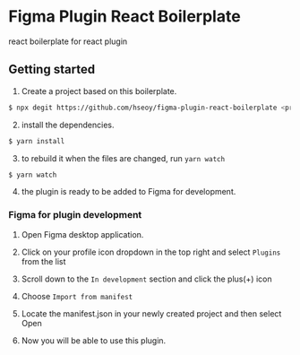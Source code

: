 # Figma Plugin React Boilerplate

react boilerplate for react plugin

## Getting started

1. Create a project based on this boilerplate.

```bash
$ npx degit https://github.com/hseoy/figma-plugin-react-boilerplate <project name>
```

2. install the dependencies.

```bash
$ yarn install
```

3. to rebuild it when the files are changed, run `yarn watch`

```bash
$ yarn watch
```

4. the plugin is ready to be added to Figma for development.

### Figma for plugin development

1. Open Figma desktop application.

2. Click on your profile icon dropdown in the top right and select `Plugins` from the list

3. Scroll down to the `In development` section and click the plus(+) icon

4. Choose `Import from manifest`

5. Locate the manifest.json in your newly created project and then select Open

6. Now you will be able to use this plugin.
